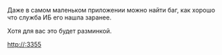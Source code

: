 Даже в самом маленьком приложении можно найти баг, как хорошо что служба ИБ его нашла заранее.

Хотя для вас это будет разминкой.

[http://<ip>:3355](http://<ip>:3355)